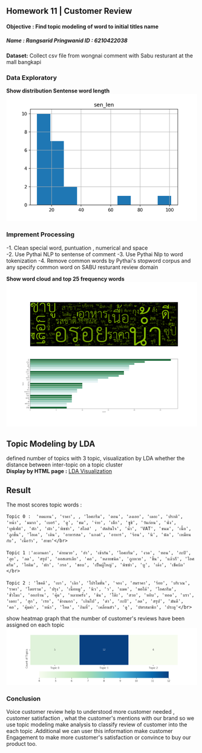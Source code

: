 
## Homework 11 | Customer Review 
#### Objective : Find topic modeling of word to initial titles name 
##### Name : Rangsarid Pringwanid ID :  6210422038
**Dataset:** Collect csv file from wongnai comment with Sabu resturant at the mall bangkapi </br>
### Data Exploratory 
**Show distribution Sentense word length** </br>
![snapshoot](Hw11/word_distri.png)

### Imprement Processing
-1. Clean special word, puntuation , numerical and space  
-2. Use Pythai NLP to sentense of comment 
-3. Use Pythai Nlp to word tokenization 
-4. Remove common words by Pythai's stopword corpus  and any specify  common word on SABU resturant review  domain 

**Show word cloud and top 25 frequency words** </br>
 ![snapshoot](Hw11/word_tk_fre.png)

 ## Topic Modeling by LDA
defined number of topics with 3 topic, visualization by LDA whether the distance between inter-topic on a topic cluster </br>
**Display by HTML page :** [LDA Visualization](Hw11/lda.html)  



## Result 
The most scores topic words :  </br>
    
    Topic 0 :  'ทดแทน', 'ราคา', , 'ไอศกรีม', 'ตอน', 'ลงเอย', 'เดอะ', 'ปรกติ', 'หน้า', 'มมาก', 'เบอร์', 'ดู', 'ชม', 'จ่าย', 'เด็ก', 'ซูชิ', 'วันก่อน', 'นั่ง', 'บุฟเฟ่ต์', 'ตัก', 'ผัก','พิซซ่า', 'สไลด์' , 'ตัดสินใจ', 'น้ำ', 'VAT', 'ขนม', 'เนื้อ', 'ลูกชิ้น', 'โอเค', 'เดิน', 'อาหารสด', 'แกงค์', 'อาหาร', 'ร้อน', 'นิ', 'นัด', 'เหมือนกับ', 'เนื้อวัว', 'สาขา'</br>
    
    Topic 1 :'ละลานตา', 'ค่ายมวย', 'ฮ่า', 'เข้ากัน', 'ไอศกรีม', 'งวด', 'ทอน', 'กะปิ', 'ลุย', 'ลด', 'สรุป', 'ออสเตรเลีย', 'คอ', 'หลายชนิด', 'ถูกหวย', 'ชิ้น', 'แล้วก็', 'ไอศครีม', 'ไอติม', 'ผัก', 'กรอ', 'ชอบ', 'เป็นผู้ใหญ่', 'พิซซ่า', 'บู', 'เด้ง', 'เช็คบิล' </br>
    
    Topic 2 : 'โชคดี', 'เบา', 'เลิก', 'โปรโมชั่น', 'จอง', 'สมราคา', 'ร้อย', 'บริเวณ', 'ราคา', 'โดยรวม', 'ปรุง', 'เนื้อหมู', 'นิว', 'ว', 'แมค', 'พอได้', 'ไอศกรีม', 'ชั่วโมง', 'ออกร้าน', 'คุ้ม', 'หลายครั้ง', 'ข้น', 'โต๊ะ', 'สวย', 'หยิบ', 'ทอด', 'บรา', 'เดอะ', 'สุก', 'เรย', 'ข้างนอก', 'เกินไป', 'ดำ', 'กะปิ', 'ลด', 'สรุป', 'มันดี', 'คอ', 'คุ้มค่า', 'หน้า', 'โหด', 'กินที่', 'เคลื่อนตัว', 'ดู', 'บัตรสมาชิก', 'ประตู'</br> 
show heatmap graph that the number of customer's reviews have been assigned on each topic 
 ![snapshoot](Hw11/heatmap_final.png)

### Conclusion 
Voice customer review help to understood more customer needed , customer satisfaction , what the customer's mentions with our brand so we use topic modeling make analysis to classify review of customer into the each topic .Additional we can user this information make customer Engagement 
to make more customer's satisfaction or convince to buy our product too.





